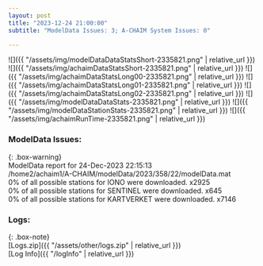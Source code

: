 ```yaml
---
layout: post
title: "2023-12-24 21:00:00"
subtitle: "ModelData Issues: 3; A-CHAIM System Issues: 0"

---
```


![]({{ "/assets/img/modelDataDataStatsShort-2335821.png" | relative_url }})
![]({{ "/assets/img/achaimDataStatsShort-2335821.png" | relative_url }})
![]({{ "/assets/img/achaimDataStatsLong00-2335821.png" | relative_url }})
![]({{ "/assets/img/achaimDataStatsLong01-2335821.png" | relative_url }})
![]({{ "/assets/img/achaimDataStatsLong02-2335821.png" | relative_url }})
![]({{ "/assets/img/modelDataDataStats-2335821.png" | relative_url }})
![]({{ "/assets/img/modelDataStationStats-2335821.png" | relative_url }})
![]({{ "/assets/img/achaimRunTime-2335821.png" | relative_url }})


### ModelData Issues:  
  
{: .box-warning}  
 ModelData report for 24-Dec-2023 22:15:13   
 /home2/achaim1/A-CHAIM/modelData/2023/358/22/modelData.mat   
 0% of all possible stations for IONO were downloaded. x2925   
 0% of all possible stations for SENTINEL were downloaded. x645   
 0% of all possible stations for KARTVERKET were downloaded. x7146   
  


### Logs:  
  
{: .box-note}  
[Logs.zip]({{ "/assets/other/logs.zip" | relative_url }})  
[Log Info]({{ "/logInfo" | relative_url }})  
